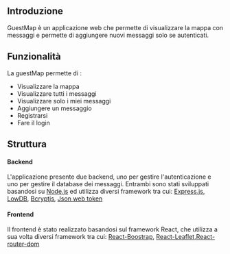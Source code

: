 
## Introduzione
GuestMap è un applicazione web che permette di visualizzare la mappa con messaggi e permette di aggiungere nuovi messaggi solo se autenticati.

## Funzionalità
La guestMap permette di : 
- Visualizzare la mappa
- Visualizzare tutti i messaggi
- Visualizzare solo i miei messaggi
- Aggiungere un messaggio
- Registrarsi
- Fare il login

## Struttura
#### Backend
L'applicazione presente due backend, uno per gestire l'autenticazione e uno per gestire il database dei messaggi. Entrambi sono stati sviluppati basandosi su [Node.js](https://nodejs.org/it/ "Node.js") ed utilizza diversi framework tra cui: [Express.js](https://expressjs.com/ "Express.js"), [LowDB](https://github.com/typicode/lowdb "LowDB"), [Bcryptjs](https://www.npmjs.com/package/bcryptjs "Bcryptjs"), [Json web token](https://www.npmjs.com/package/jsonwebtoken "Json web token")

#### Frontend
Il frontend è stato realizzato basandosi sul framework React, che utilizza a sua volta diversi framework tra cui: [React-Boostrap](https://react-bootstrap.github.io/ "React-Boostrap"), [React-Leaflet](https://react-leaflet.js.org/ "React-Leaflet"),[React-router-dom](http://https://reacttraining.com/react-router/web/ "React-router-dom")
